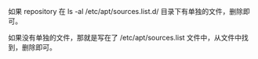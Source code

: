 
如果 repository 在 ls -al /etc/apt/sources.list.d/ 目录下有单独的文件，删除即可。

如果没有单独的文件，那就是写在了 /etc/apt/sources.list 文件中，从文件中找到，删除即可。
